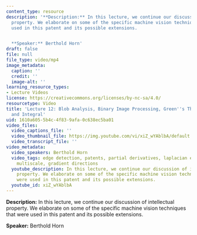 ```yaml
---
content_type: resource
description: '**Description:** In this lecture, we continue our discussion of intellectual
  property. We elaborate on some of the specific machine vision techniques that were
  used in this patent and its possible extensions.


  **Speaker:** Berthold Horn'
draft: false
file: null
file_type: video/mp4
image_metadata:
  caption: ''
  credit: ''
  image-alt: ''
learning_resource_types:
- Lecture Videos
license: https://creativecommons.org/licenses/by-nc-sa/4.0/
resourcetype: Video
title: 'Lecture 12: Blob Analysis, Binary Image Processing, Green''s Theorem, Derivative
  and Integral'
uid: 1610a605-5b4c-4f83-9afa-0c638ec5ba01
video_files:
  video_captions_file: ''
  video_thumbnail_file: https://img.youtube.com/vi/xiZ_wYAblbA/default.jpg
  video_transcript_file: ''
video_metadata:
  video_speakers: Berthold Horn
  video_tags: edge detection, patents, partial derivatives, laplacian estimators,
    multiscale, gradient directions
  youtube_description: In this lecture, we continue our discussion of intellectual
    property. We elaborate on some of the specific machine vision techniques that
    were used in this patent and its possible extensions.
  youtube_id: xiZ_wYAblbA
---
```

**Description:** In this lecture, we continue our discussion of intellectual property. We elaborate on some of the specific machine vision techniques that were used in this patent and its possible extensions.

**Speaker:** Berthold Horn